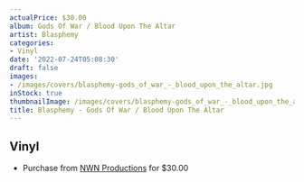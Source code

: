 ```yaml
---
actualPrice: $30.00
album: Gods Of War / Blood Upon The Altar
artist: Blasphemy
categories:
- Vinyl
date: '2022-07-24T05:08:30'
draft: false
images:
- /images/covers/blasphemy-gods_of_war_-_blood_upon_the_altar.jpg
inStock: true
thumbnailImage: /images/covers/blasphemy-gods_of_war_-_blood_upon_the_altar-thumb.jpg
title: Blasphemy - Gods Of War / Blood Upon The Altar
---
```


## Vinyl
* Purchase from [NWN Productions](http://shop.nwnprod.com/index.php?route=product/product&path=75&product_id=25630&sort=pd.name&order=ASC) for $30.00
